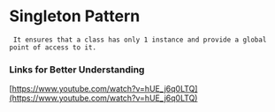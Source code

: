 # Singleton Pattern

``` It ensures that a class has only 1 instance and provide a global point of access to it.```

### Links for Better Understanding

[https://www.youtube.com/watch?v=hUE_j6q0LTQ](https://www.youtube.com/watch?v=hUE_j6q0LTQ)
